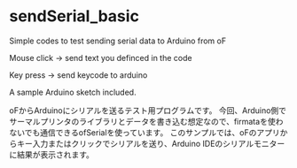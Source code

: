 sendSerial_basic
================

Simple codes to test sending serial data to Arduino from oF

Mouse click -> send text you definced in the code

Key press -> send keycode to arduino

A sample Arduino sketch included.


oFからArduinoにシリアルを送るテスト用プログラムです。
今回、Arduino側でサーマルプリンタのライブラリとデータを書き込む想定なので、firmataを使わないでも通信できるofSerialを使っています。
このサンプルでは、oFのアプリからキー入力またはクリックでシリアルを送り、Arduino IDEのシリアルモニターに結果が表示されます。
